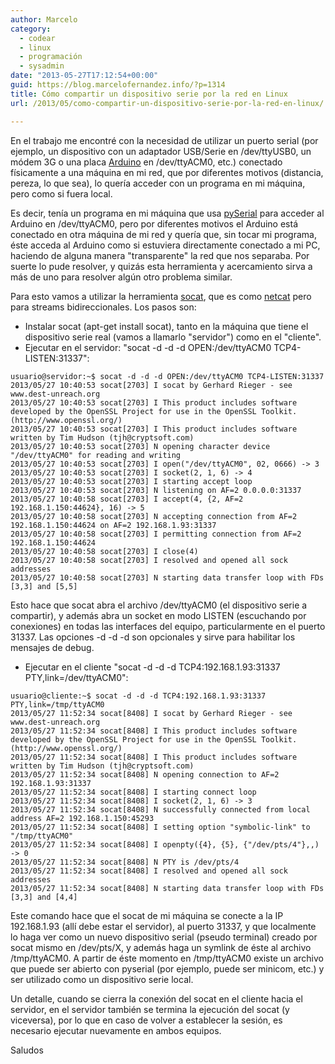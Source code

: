 ```yaml
---
author: Marcelo
category:
  - codear
  - linux
  - programación
  - sysadmin
date: "2013-05-27T17:12:54+00:00"
guid: https://blog.marcelofernandez.info/?p=1314
title: Cómo compartir un dispositivo serie por la red en Linux
url: /2013/05/como-compartir-un-dispositivo-serie-por-la-red-en-linux/

---
```

En el trabajo me encontré con la necesidad de utilizar un puerto serial (por ejemplo, un dispositivo con un adaptador USB/Serie en /dev/ttyUSB0, un módem 3G o una placa [Arduino](http://www.arduino.cc/ "Arduino - HomePage") en /dev/ttyACM0, etc.) conectado físicamente a una máquina en mi red, que por diferentes motivos (distancia, pereza, lo que sea), lo quería acceder con un programa en mi máquina, pero como si fuera local.

Es decir, tenía un programa en mi máquina que usa [pySerial](http://pyserial.sourceforge.net "pySerial") para acceder al Arduino en /dev/ttyACM0, pero por diferentes motivos el Arduino está conectado en otra máquina de mi red y quería que, sin tocar mi programa, éste acceda al Arduino como si estuviera directamente conectado a mi PC, haciendo de alguna manera "transparente" la red que nos separaba. Por suerte lo pude resolver, y quizás esta herramienta y acercamiento sirva a más de uno para resolver algún otro problema similar.

Para esto vamos a utilizar la herramienta [socat](http://www.dest-unreach.org/socat/ "Socat Home Page"), que es como [netcat](http://netcat.sourceforge.net/ "The GNU Netcat") pero para streams bidireccionales. Los pasos son:

- Instalar socat (apt-get install socat), tanto en la máquina que tiene el dispositivo serie real (vamos a llamarlo "servidor") como en el "cliente".
- Ejecutar en el servidor: "socat -d -d -d OPEN:/dev/ttyACM0 TCP4-LISTEN:31337":

```
usuario@servidor:~$ socat -d -d -d OPEN:/dev/ttyACM0 TCP4-LISTEN:31337
2013/05/27 10:40:53 socat[2703] I socat by Gerhard Rieger - see www.dest-unreach.org
2013/05/27 10:40:53 socat[2703] I This product includes software developed by the OpenSSL Project for use in the OpenSSL Toolkit. (http://www.openssl.org/)
2013/05/27 10:40:53 socat[2703] I This product includes software written by Tim Hudson (tjh@cryptsoft.com)
2013/05/27 10:40:53 socat[2703] N opening character device "/dev/ttyACM0" for reading and writing
2013/05/27 10:40:53 socat[2703] I open("/dev/ttyACM0", 02, 0666) -> 3
2013/05/27 10:40:53 socat[2703] I socket(2, 1, 6) -> 4
2013/05/27 10:40:53 socat[2703] I starting accept loop
2013/05/27 10:40:53 socat[2703] N listening on AF=2 0.0.0.0:31337
2013/05/27 10:40:58 socat[2703] I accept(4, {2, AF=2 192.168.1.150:44624}, 16) -> 5
2013/05/27 10:40:58 socat[2703] N accepting connection from AF=2 192.168.1.150:44624 on AF=2 192.168.1.93:31337
2013/05/27 10:40:58 socat[2703] I permitting connection from AF=2 192.168.1.150:44624
2013/05/27 10:40:58 socat[2703] I close(4)
2013/05/27 10:40:58 socat[2703] I resolved and opened all sock addresses
2013/05/27 10:40:58 socat[2703] N starting data transfer loop with FDs [3,3] and [5,5]
```

Esto hace que socat abra el archivo /dev/ttyACM0 (el dispositivo serie a compartir), y además abra un socket en modo LISTEN (escuchando por conexiones) en todas las interfaces del equipo, particularmente en el puerto 31337. Las opciones -d -d -d son opcionales y sirve para habilitar los mensajes de debug.

- Ejecutar en el cliente "socat -d -d -d TCP4:192.168.1.93:31337 PTY,link=/dev/ttyACM0":

```
usuario@cliente:~$ socat -d -d -d TCP4:192.168.1.93:31337 PTY,link=/tmp/ttyACM0
2013/05/27 11:52:34 socat[8408] I socat by Gerhard Rieger - see www.dest-unreach.org
2013/05/27 11:52:34 socat[8408] I This product includes software developed by the OpenSSL Project for use in the OpenSSL Toolkit. (http://www.openssl.org/)
2013/05/27 11:52:34 socat[8408] I This product includes software written by Tim Hudson (tjh@cryptsoft.com)
2013/05/27 11:52:34 socat[8408] N opening connection to AF=2 192.168.1.93:31337
2013/05/27 11:52:34 socat[8408] I starting connect loop
2013/05/27 11:52:34 socat[8408] I socket(2, 1, 6) -> 3
2013/05/27 11:52:34 socat[8408] N successfully connected from local address AF=2 192.168.1.150:45293
2013/05/27 11:52:34 socat[8408] I setting option "symbolic-link" to "/tmp/ttyACM0"
2013/05/27 11:52:34 socat[8408] I openpty({4}, {5}, {"/dev/pts/4"},,) -> 0
2013/05/27 11:52:34 socat[8408] N PTY is /dev/pts/4
2013/05/27 11:52:34 socat[8408] I resolved and opened all sock addresses
2013/05/27 11:52:34 socat[8408] N starting data transfer loop with FDs [3,3] and [4,4]
```

Este comando hace que el socat de mi máquina se conecte a la IP 192.168.1.93 (allí debe estar el servidor), al puerto 31337, y que localmente lo haga ver como un nuevo dispositivo serial (pseudo terminal) creado por socat mismo en /dev/pts/X, y además haga un symlink de éste al archivo /tmp/ttyACM0. A partir de éste momento en /tmp/ttyACM0 existe un archivo que puede ser abierto con pyserial (por ejemplo, puede ser minicom, etc.) y ser utilizado como un dispositivo serie local.

Un detalle, cuando se cierra la conexión del socat en el cliente hacia el servidor, en el servidor también se termina la ejecución del socat (y viceversa), por lo que en caso de volver a establecer la sesión, es necesario ejecutar nuevamente en ambos equipos.

Saludos
